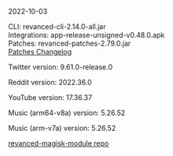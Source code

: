 2022-10-03
  
CLI: revanced-cli-2.14.0-all.jar  
Integrations: app-release-unsigned-v0.48.0.apk  
Patches: revanced-patches-2.79.0.jar  
[Patches Changelog](https://github.com/revanced/revanced-patches/releases/tag/v2.79.0)  

Twitter version: 9.61.0-release.0  

Reddit version: 2022.36.0  

YouTube version: 17.36.37  

Music (arm64-v8a) version: 5.26.52  

Music (arm-v7a) version: 5.26.52  

[revanced-magisk-module repo](https://github.com/j-hc/revanced-magisk-module)

